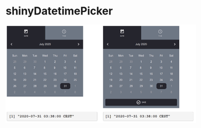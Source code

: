 # shinyDatetimePicker

![](https://raw.githubusercontent.com/stla/shinyDatetimePicker/master/inst/shinyDatetimePicker.gif)
